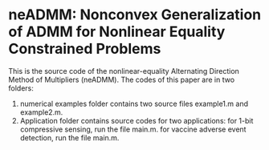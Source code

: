 # neADMM: Nonconvex Generalization of ADMM for Nonlinear Equality Constrained Problems

This is the source code of the nonlinear-equality Alternating Direction Method of Multipliers (neADMM).
The codes of this paper are in two folders:
1. numerical examples folder contains two source files example1.m and example2.m.
2. Application folder contains source codes for two applications: 
for 1-bit compressive sensing, run the file main.m. 
for vaccine adverse event detection, run the file main.m.
